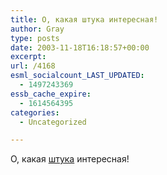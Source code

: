 ```yaml
---
title: О, какая штука интересная!
author: Gray
type: posts
date: 2003-11-18T16:18:57+00:00
excerpt:
url: /4168
esml_socialcount_LAST_UPDATED:
  - 1497243369
essb_cache_expire:
  - 1614564395
categories:
  - Uncategorized

---
```








О, какая <a href="http://www.nns.ru/top/impact/" target="_blank">штука</a> интересная!